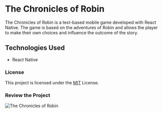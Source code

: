 # The Chronicles of Robin

The Chronicles of Robin is a text-based mobile game developed with React Native. The game is based on the adventures of Robin and allows the player to make their own choices and influence the outcome of the story.

## Technologies Used

- React Native

### License

This project is licensed under the [MIT](https://github.com/eneskutlay/TheChroniclesOfRobin/blob/main/LICENSE) License.


### Review the Project
![The Chronicles of Robin](https://media.giphy.com/media/UHE65jlKYRjNs6DPYE/giphy.gif)